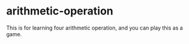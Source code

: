 # arithmetic-operation
This is for learning four arithmetic operation, and you can play this as a game.
